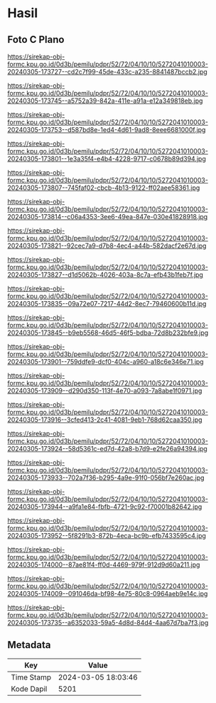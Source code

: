 # Hasil

## Foto C Plano

https://sirekap-obj-formc.kpu.go.id/0d3b/pemilu/pdpr/52/72/04/10/10/5272041010003-20240305-173727--cd2c7f99-45de-433c-a235-8841487bccb2.jpg

https://sirekap-obj-formc.kpu.go.id/0d3b/pemilu/pdpr/52/72/04/10/10/5272041010003-20240305-173745--a5752a39-842a-411e-a91a-e12a349818eb.jpg

https://sirekap-obj-formc.kpu.go.id/0d3b/pemilu/pdpr/52/72/04/10/10/5272041010003-20240305-173753--d587bd8e-1ed4-4d61-9ad8-8eee6681000f.jpg

https://sirekap-obj-formc.kpu.go.id/0d3b/pemilu/pdpr/52/72/04/10/10/5272041010003-20240305-173801--1e3a35f4-e4b4-4228-9717-c0678b89d394.jpg

https://sirekap-obj-formc.kpu.go.id/0d3b/pemilu/pdpr/52/72/04/10/10/5272041010003-20240305-173807--745faf02-cbcb-4b13-9122-ff02aee58361.jpg

https://sirekap-obj-formc.kpu.go.id/0d3b/pemilu/pdpr/52/72/04/10/10/5272041010003-20240305-173814--c06a4353-3ee6-49ea-847e-030e41828918.jpg

https://sirekap-obj-formc.kpu.go.id/0d3b/pemilu/pdpr/52/72/04/10/10/5272041010003-20240305-173821--92cec7a9-d7b8-4ec4-a44b-582dacf2e67d.jpg

https://sirekap-obj-formc.kpu.go.id/0d3b/pemilu/pdpr/52/72/04/10/10/5272041010003-20240305-173827--d1d5062b-4026-403a-8c7a-efb43b1feb7f.jpg

https://sirekap-obj-formc.kpu.go.id/0d3b/pemilu/pdpr/52/72/04/10/10/5272041010003-20240305-173835--09a72e07-7217-44d2-8ec7-79460600b11d.jpg

https://sirekap-obj-formc.kpu.go.id/0d3b/pemilu/pdpr/52/72/04/10/10/5272041010003-20240305-173845--b9eb5568-46d5-46f5-bdba-72d8b232bfe9.jpg

https://sirekap-obj-formc.kpu.go.id/0d3b/pemilu/pdpr/52/72/04/10/10/5272041010003-20240305-173901--759ddfe9-dcf0-404c-a960-a18c6e346e71.jpg

https://sirekap-obj-formc.kpu.go.id/0d3b/pemilu/pdpr/52/72/04/10/10/5272041010003-20240305-173909--d290d350-113f-4e70-a093-7a8abe1f0971.jpg

https://sirekap-obj-formc.kpu.go.id/0d3b/pemilu/pdpr/52/72/04/10/10/5272041010003-20240305-173916--3cfed413-2c41-4081-9eb1-768d62caa350.jpg

https://sirekap-obj-formc.kpu.go.id/0d3b/pemilu/pdpr/52/72/04/10/10/5272041010003-20240305-173924--58d5361c-ed7d-42a8-b7d9-e2fe26a94394.jpg

https://sirekap-obj-formc.kpu.go.id/0d3b/pemilu/pdpr/52/72/04/10/10/5272041010003-20240305-173933--702a7f36-b295-4a9e-91f0-056bf7e260ac.jpg

https://sirekap-obj-formc.kpu.go.id/0d3b/pemilu/pdpr/52/72/04/10/10/5272041010003-20240305-173944--a9fa1e84-fbfb-4721-9c92-f70001b82642.jpg

https://sirekap-obj-formc.kpu.go.id/0d3b/pemilu/pdpr/52/72/04/10/10/5272041010003-20240305-173952--5f8291b3-872b-4eca-bc9b-efb7433595c4.jpg

https://sirekap-obj-formc.kpu.go.id/0d3b/pemilu/pdpr/52/72/04/10/10/5272041010003-20240305-174000--87ae81f4-ff0d-4469-979f-912d9d60a211.jpg

https://sirekap-obj-formc.kpu.go.id/0d3b/pemilu/pdpr/52/72/04/10/10/5272041010003-20240305-174009--091046da-bf98-4e75-80c8-0964aeb9e14c.jpg

https://sirekap-obj-formc.kpu.go.id/0d3b/pemilu/pdpr/52/72/04/10/10/5272041010003-20240305-173735--a6352033-59a5-4d8d-84d4-4aa67d7ba7f3.jpg


## Metadata

| Key        | Value               |
| ---------- | ------------------- |
| Time Stamp | 2024-03-05 18:03:46 |
| Kode Dapil | 5201                |



